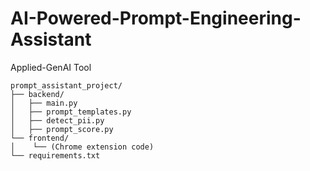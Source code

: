 # AI-Powered-Prompt-Engineering-Assistant
Applied-GenAI Tool

```
prompt_assistant_project/
├── backend/
│   ├── main.py
│   ├── prompt_templates.py
│   ├── detect_pii.py
│   ├── prompt_score.py
└── frontend/
│    └── (Chrome extension code)
└── requirements.txt
```
